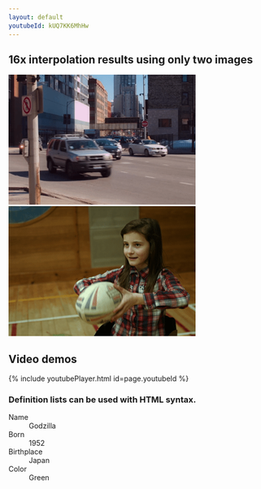 ```yaml
---
layout: default
youtubeId: kUQ7KK6MhHw
---
```


## 16x interpolation results using only two images

![Demo](./demo/I0_slomo_clipped.gif)
![Demo](./demo/I2_slomo_clipped.gif)


## Video demos

{% include youtubePlayer.html id=page.youtubeId %}

### Definition lists can be used with HTML syntax.

<dl>
<dt>Name</dt>
<dd>Godzilla</dd>
<dt>Born</dt>
<dd>1952</dd>
<dt>Birthplace</dt>
<dd>Japan</dd>
<dt>Color</dt>
<dd>Green</dd>
</dl>

